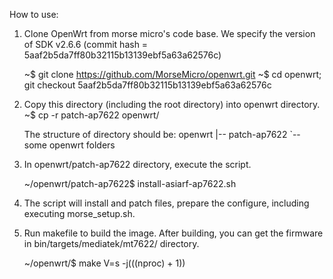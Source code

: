 How to use:

1. Clone OpenWrt from morse micro's code base. We specify the version of SDK v2.6.6
   (commit hash = 5aaf2b5da7ff80b32115b13139ebf5a63a62576c)

	~$ git clone https://github.com/MorseMicro/openwrt.git
	~$ cd openwrt; git checkout 5aaf2b5da7ff80b32115b13139ebf5a63a62576c

2. Copy this directory (including the root directory) into openwrt directory.
	~$ cp -r patch-ap7622 openwrt/

	The structure of directory should be:
	openwrt
	|-- patch-ap7622
	`-- some openwrt folders

3. In openwrt/patch-ap7622 directory, execute the script.

	~/openwrt/patch-ap7622$ install-asiarf-ap7622.sh

4. The script will install and patch files, prepare the configure,
   including executing morse_setup.sh.

5. Run makefile to build the image. After building, you can get the firmware
   in bin/targets/mediatek/mt7622/ directory.

   ~/openwrt/$ make V=s -j$(($(nproc) + 1))
